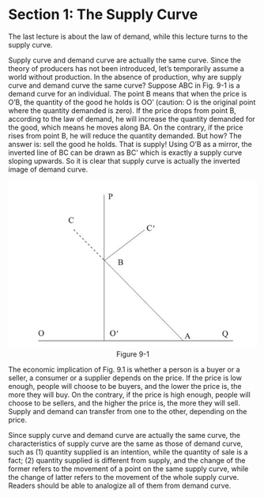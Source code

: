 # Section 1: The Supply Curve

The last lecture is about the law of demand, while this lecture turns to the supply curve.

Supply curve and demand curve are actually the same curve. Since the theory of producers has not been introduced, let’s temporarily assume a world without production. In the absence of production, why are supply curve and demand curve the same curve? Suppose ABC in Fig. 9-1 is a demand curve for an individual. The point B means that when the price is O’B, the quantity of the good he holds is OO’ (caution: O is the original point where the quantity demanded is zero).  If the price drops from point B, according to the law of demand, he will increase the quantity demanded for the good, which means he moves along BA. On the contrary, if the price rises from point B, he will reduce the quantity demanded. But how? The answer is: sell the good he holds.  That is supply! Using O’B as a mirror, the inverted line of BC can be drawn as BC’ which is exactly a supply curve sloping upwards. So it is clear that supply curve is actually the inverted image of demand curve.

<div align="center">
  <img src= "./image/figure9-1.jpg" />
</div>
<div align="center">
  Figure 9-1
</div>

The economic implication of Fig. 9.1 is whether a person is a buyer or a seller, a consumer or a supplier depends on the price. If the price is low enough, people will choose to be buyers, and the lower the price is, the more they will buy. On the contrary, if the price is high enough, people will choose to be sellers, and the higher the price is, the more they will sell. Supply and demand can transfer from one to the other, depending on the price.

Since supply curve and demand curve are actually the same curve, the characteristics of supply curve are the same as those of demand curve, such as (1) quantity supplied is an intention, while the quantity of sale is a fact; (2) quantity supplied is different from supply, and the change of the former refers to the movement of a point on the same supply curve, while the change of latter refers to the movement of the whole supply curve. Readers should be able to analogize all of them from demand curve.
